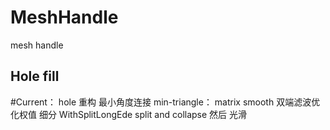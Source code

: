 # MeshHandle
mesh handle

## Hole fill


#Current：
	hole 
		重构 最小角度连接
		min-triangle：
		matrix smooth  双端滤波优化权值
		细分 WithSplitLongEde 		split and collapse 然后 光滑